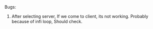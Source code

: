 Bugs: <br>
1) After selecting server, If we come to client, its not working. Probably because of infi loop, Should check. <br>
